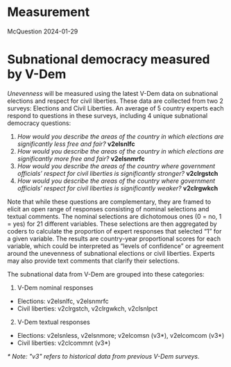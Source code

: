 Measurement
================
McQuestion
2024-01-29

# Subnational democracy measured by V-Dem
_Unevenness_ will be measured using the latest V-Dem data on subnational elections and respect for civil liberties. These data are collected from two 2 surveys: Elections and Civil Liberties. An average of 5 country experts each respond to questions in these surveys, including 4 unique subnational democracy questions: 
1. _How would you describe the areas of the country in which elections are significantly less free and fair?_ **v2elsnlfc**
2. _How would you describe the areas of the country in which elections are significantly more free and fair?_ **v2elsnmrfc**
3. _How would you describe the areas of the country where government officials’ respect for civil liberties is significantly stronger?_ **v2clrgstch**
4. _How would you describe the areas of the country where government officials’ respect for civil liberties is significantly weaker?_ **v2clrgwkch**

Note that while these questions are complementary, they are framed to elicit an open range of responses consisting of nominal selections and textual comments. The nominal selections are dichotomous ones (0 = no, 1 = yes) for 21 different variables. These selections are then aggregated by coders to calculate the proportion of expert responses that selected “1” for a given variable. The results are country-year proportional scores for each variable, which could be interpreted as “levels of confidence” or agreement around the unevenness of subnational elections or civil liberties. Experts may also provide text comments that clarify their selections.

The subnational data from V-Dem are grouped into these categories:
1. V-Dem nominal responses
- Elections: v2elsnlfc, v2elsnmrfc
- Civil liberties: v2clrgstch, v2clrgwkch, v2clsnlpct
2. V-Dem textual responses
- Elections: v2elsnless, v2elsnmore; v2elcomsn (v3*), v2elcomcom (v3*)
- Civil liberties: v2clcommnt (v3*)

_* Note: "v3" refers to historical data from previous V-Dem surveys._

